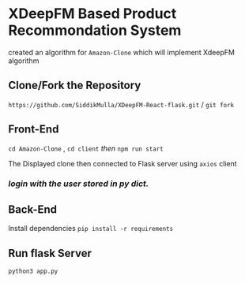 # XDeepFM Based Product Recommondation System
created an algorithm for `Amazon-Clone` which will implement XdeepFM algorithm

## Clone/Fork the Repository
`https://github.com/SiddikMulla/XDeepFM-React-flask.git`  /  `git fork`

## Front-End
`cd Amazon-Clone` , `cd client`
<em>then</em> `npm run start`

The Displayed clone then connected to Flask server using `axios` client
### <i>login with the user stored in py dict.</i>

## Back-End
Install dependencies 
`pip install -r requirements`

## Run flask Server 
`python3 app.py`





